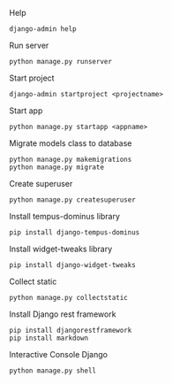 Help
```
django-admin help

```

Run server
```
python manage.py runserver

```

Start project
```
django-admin startproject <projectname>

```

Start app
```
python manage.py startapp <appname>

```

Migrate models class to database
```
python manage.py makemigrations
python manage.py migrate

```

Create superuser 
```
python manage.py createsuperuser

```

Install tempus-dominus library 
```
pip install django-tempus-dominus

```

Install widget-tweaks library
```
pip install django-widget-tweaks

```

Collect static
```
python manage.py collectstatic

```

Install Django rest framework
```
pip install djangorestframework
pip install markdown

```

Interactive Console Django
```
python manage.py shell

```

